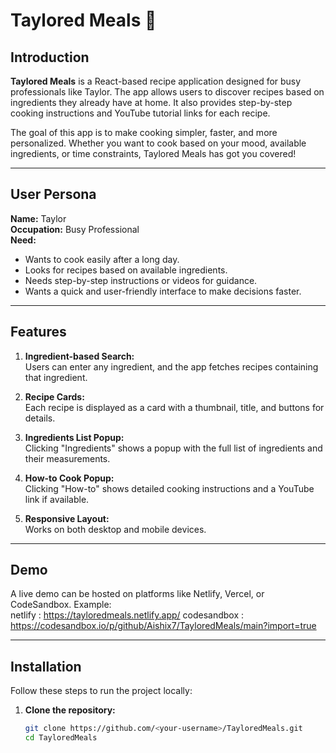 # Taylored Meals 🍲

## Introduction

**Taylored Meals** is a React-based recipe application designed for busy professionals like Taylor. The app allows users to discover recipes based on ingredients they already have at home. It also provides step-by-step cooking instructions and YouTube tutorial links for each recipe.  

The goal of this app is to make cooking simpler, faster, and more personalized. Whether you want to cook based on your mood, available ingredients, or time constraints, Taylored Meals has got you covered!

---

## User Persona

**Name:** Taylor  
**Occupation:** Busy Professional  
**Need:**  
- Wants to cook easily after a long day.  
- Looks for recipes based on available ingredients.  
- Needs step-by-step instructions or videos for guidance.  
- Wants a quick and user-friendly interface to make decisions faster.  

---

## Features

1. **Ingredient-based Search:**  
   Users can enter any ingredient, and the app fetches recipes containing that ingredient.

2. **Recipe Cards:**  
   Each recipe is displayed as a card with a thumbnail, title, and buttons for details.

3. **Ingredients List Popup:**  
   Clicking "Ingredients" shows a popup with the full list of ingredients and their measurements.

4. **How-to Cook Popup:**  
   Clicking "How-to" shows detailed cooking instructions and a YouTube link if available.

5. **Responsive Layout:**  
   Works on both desktop and mobile devices.

---

## Demo

A live demo can be hosted on platforms like Netlify, Vercel, or CodeSandbox. Example:  
netlify : https://tayloredmeals.netlify.app/
codesandbox : https://codesandbox.io/p/github/Aishix7/TayloredMeals/main?import=true     

---

## Installation

Follow these steps to run the project locally:

1. **Clone the repository:**
   ```bash
   git clone https://github.com/<your-username>/TayloredMeals.git
   cd TayloredMeals

